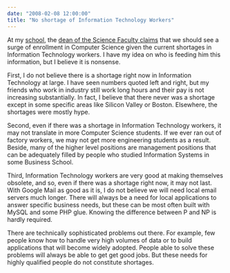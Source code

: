 ```yaml
---
date: "2008-02-08 12:00:00"
title: "No shortage of Information Technology Workers"
---
```




At my [school](http://www.uqam.ca/), the [dean of the Science Faculty claims](http://www.uqam.ca/entrevues/2008/e2008-019.htm) that we should see a surge of enrollment in Computer Science given the current shortages in Information Technology workers. I have my idea on who is feeding him this information, but I believe it is nonsense.

First, I do not believe there is a shortage right now in Information Technology at large. I have seen numbers quoted left and right, but my friends who work in industry still work long hours and their pay is not increasing substantially. In fact, I believe that there never was a shortage except in some specific areas like Silicon Valley or Boston. Elsewhere, the shortages were mostly hype.

Second, even if there was a shortage in Information Technology workers, it may not translate in more Computer Science students. If we ever ran out of factory workers, we may not get more engineering students as a result. Beside, many of the higher level positions are management positions that can be adequately filled by people who studied Information Systems in some Business School.

Third, Information Technology workers are very good at making themselves obsolete, and so, even if there was a shortage right now, it may not last. With Google Mail as good as it is, I do not believe we will need local email servers much longer. There will always be a need for local applications to answer specific business needs, but these can be most often built with MySQL and some PHP glue. Knowing the difference between P and NP is hardly required.

There are technically sophisticated problems out there. For example, few people know how to handle very high volumes of data or to build applications that will become widely adopted. People able to solve these problems will always be able to get get good jobs. But these needs for highly qualified people do not constitute shortages.

